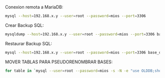 Conexion remota a MariaDB:

```sh
mysql --host=192.168.x.y --user=root --password=mios --port=3306
```

Crear Backup SQL:

```sh
mysqldump --host=192.168.x.y --user=root --password=mios --port=3306 base_de_datos > backup.sql
```

Restaurar Backup SQL:

```sh
mysql --host=192.168.x.y --user=root --password=mios --port=3306 base_de_datos < backup.sql
```

MOVER TABLAS PARA PSEUDORENOMBRAR BASES:

```sh
for table in `mysql --user=root --password=mios -s -N -e "use OLDDB;show tables from OLDDB;"`; do mysql --user=root --password=mios -s -N -e "use OLDDB;rename table OLDDB.$table to NEWDB.$table;"; done;
```
